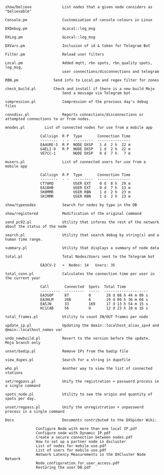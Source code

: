     show/believe              List nodes that a given node considers as "believable"

    Console.pm                Customisation of console colours in Linux

    DXDebug.pm                &Local::log_msg

    DXLog.pm                  &Local::log_msg

    DXVars.pm                 Inclusion of id & token for Telegram Bot

    Filter.pm                 Reload user filters

    Local.pm                  Added mqtt, rbn spots, rbn_quality spots, log_msg,
                              user connections/disconnections and telegram

    RBN.pm		          Send info to Local.pm and regex filter for zones

    check_build.pl		  Check and install if there is a new build Mojo
                              Send a message via Telegram bot
			      
    compression.pl            Compression of the previous day's debug files

    conndisc.pl               Reports connections/disconnections or attempted connections to or from nodes.
    
    mnodes.pl		  List of connected nodes for use from a mobile app

					Callsign  R P  Type       Connection Time
					--------  - -  ---------  ---------------
					EA4URE-5  R P  NODE DXSP   1 d  2 h  22 m
					G4ELI-9   R P  NODE DXSP   1 d  2 h  22 m
					VE7CC-1        NODE DXSP   0 d  7 h   7 m

    musers.pl                 List of connected users for use from a mobile app

					Callsign  R P  Type       Connection Time
					--------  - -  ---------  ---------------
					CT7ARQ         USER EXT    0 d  8 h  29 m
					EA1BHB         USER EXT    0 d  7 h  13 m
					SK0MMR         USER RBN    1 d  2 h  23 m
					SK1MMR         USER RBN    1 d  2 h  23 m

    show/typenodes            Search for nodes by type in the DB

    show/registered           Modification of the original command

    send_pc92.pl              Utility that informs the rest of the network about the status of the node

    search.pl                 Utility that search debug by string(s) and a human time range.
    
    summary.pl                Utility that displays a summary of node data
    
    total.pl                  Total Nodes/Users sent to the Telegram bot

					EA3CV-2   ➡️  Nodes: 14   Users: 35

    total_conn.pl             Calculates the connection time per user in the current year

					Call       Connected  Spots  Total Time
					---------  ---------  -----  --------------------
					EA3GOP     87         0       28 d 08 h 44 m 09 s
					EA3HLM     288        6       19 d 09 h 36 m 04 s
					EA5JN      33         169     17 d 13 h 54 m 15 s
					KC1CAB     56         0       12 d 23 h 10 m 16 s
     
    total_frames.pl           Utility to count IN/OUT frames per node

    update_ip.pl              Updating the $main::localhost_alias_ipv4 and @main::localhost_names var

    undo_newbuild.pl          Revert to the version before the update. Mojo branch only

    unset/badip.pl            Remove IPs from the badip file

    view_dupes.pl             Search for a string in dupefile  

    who.pl                    Another way to view the list of connected stations

    set/regpass.pl            Unify the registration + password process in a single command

    spots_node.pl             Utility to see the origin and quantity of spots per day.

    unset/regpass.pl          Unify the unregistration + unpassword process in a single command

    Docs                      Documents contributed to the DXSpider Wiki:

				  Configure Node with more than one local IP.pdf
				  Configure node with Dynamic IP.pdf
				  Create a secure connection between nodes.pdf
				  How to set up a partner node in dxcluster
				  List of nodes for mobile use.pdf
				  List of users for mobile use.pdf
				  Network Latency Measurements in the DXCluster Node Network
				  Node_configuration_for_user_access.pdf
				  Restoring the user DB.pdf

